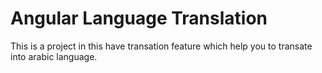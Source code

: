 # Angular Language Translation
 This is a project in this have transation feature which help you to transate into arabic language.
